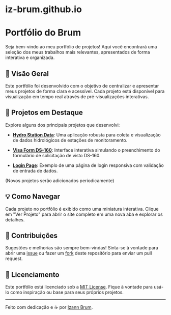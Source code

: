 # iz-brum.github.io
# Portfólio do Brum

Seja bem-vindo ao meu portfólio de projetos! Aqui você encontrará uma seleção dos meus trabalhos mais relevantes, apresentados de forma interativa e organizada.

## 🌟 Visão Geral

Este portfólio foi desenvolvido com o objetivo de centralizar e apresentar meus projetos de forma clara e acessível. Cada projeto está disponível para visualização em tempo real através de pré-visualizações interativas.

## 🚀 Projetos em Destaque

Explore alguns dos principais projetos que desenvolvi:

- **[Hydro Station Data](https://iz-brum.github.io/hydro-station-data)**: Uma aplicação robusta para coleta e visualização de dados hidrológicos de estações de monitoramento.

- **[Visa Form DS-160](https://iz-brum.github.io/form-visa-ds-160/)**: Interface interativa simulando o preenchimento do formulário de solicitação de visto DS-160.

- **[Login Page](https://iz-brum.github.io/projeto-login/)**: Exemplo de uma página de login responsiva com validação de entrada de dados.

(Novos projetos serão adicionados periodicamente)

## 💡 Como Navegar

Cada projeto no portfólio é exibido como uma miniatura interativa. Clique em "Ver Projeto" para abrir o site completo em uma nova aba e explorar os detalhes.

## 🤝 Contribuições

Sugestões e melhorias são sempre bem-vindas! Sinta-se à vontade para abrir uma [issue](https://github.com/iz-brum/iz-brum.github.io/issues) ou fazer um [fork](https://github.com/iz-brum/iz-brum.github.io/fork) deste repositório para enviar um pull request.

## 📜 Licenciamento

Este portfólio está licenciado sob a [MIT License](LICENSE). Fique à vontade para usá-lo como inspiração ou base para seus próprios projetos.

---

Feito com dedicação e ☕ por [Izann Brum](https://github.com/iz-brum).
